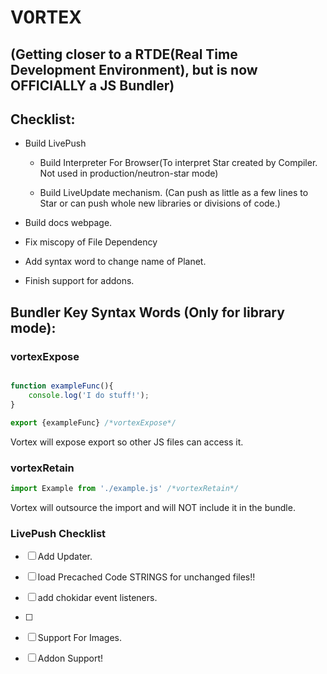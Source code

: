 # V0RTEX 

## (Getting closer to a RTDE(Real Time Development Environment), but is now OFFICIALLY a JS Bundler)

## Checklist:

- Build LivePush

    - Build Interpreter For Browser(To interpret Star created by Compiler. Not used in production/neutron-star mode)

    - Build LiveUpdate mechanism. (Can push as little as a few lines to Star or can push whole new libraries or divisions of code.)

- Build docs webpage.

- Fix miscopy of File Dependency

- Add syntax word to change name of Planet.

- Finish support for addons.



## Bundler Key Syntax Words (Only for library mode):

### vortexExpose

```javascript

function exampleFunc(){
    console.log('I do stuff!');
}

export {exampleFunc} /*vortexExpose*/
``` 

Vortex will expose export so other JS files can access it.

### vortexRetain

```javascript
import Example from './example.js' /*vortexRetain*/
```

Vortex will outsource the import and will NOT include it in the bundle.

### LivePush Checklist

- [ ] Add Updater.
 - [ ] load Precached Code STRINGS for unchanged files!!
 - [ ] add chokidar event listeners.
 - [ ] 
- [ ] Support For Images.
- [ ] Addon Support! 


